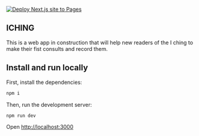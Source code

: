 [![Deploy Next.js site to Pages](https://github.com/Sbector/iching/actions/workflows/nextjs.yml/badge.svg)](https://github.com/Sbector/iching/actions/workflows/nextjs.yml)

## ICHING

This is a web app in construction that will help new readers of the I ching to make their fist consults and record them.

## Install and run locally

First, install the dependencies:

```bash
npm i
```

Then, run the development server:

```bash
npm run dev
```

Open [http://localhost:3000](http://localhost:3000)

